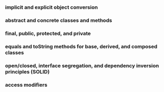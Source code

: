 ### implicit and explicit object conversion


### abstract and concrete classes and methods


###  final, public, protected, and private


### equals and toString methods for base, derived, and composed classes


### open/closed, interface segregation, and dependency inversion principles (SOLID)


### access modifiers

